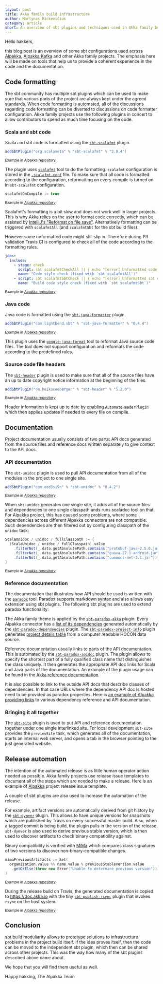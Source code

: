 ```yaml
---
layout: post
title: Akka family build infrastructure
author: Martynas Mickevičius
category: article
short: An overview of sbt plugins and techniques used in Akka family build configuration
---
```


Hello hakkers,

this blog post is an overview of some sbt configurations used across [Alpakka](https://github.com/akka/alpakka), [Alpakka Kafka](https://github.com/akka/alpakka-kafka) and other Akka family projects.
The emphasis here will be made on tools that help us to provide a coherent experience in the code and the documentation.

## Code formatting

The sbt community has multiple sbt plugins which can be used to make sure that various parts of the project are always kept under the agreed standards.
When code formatting is automated, all of the discussions regarding code formatting can be diverted to discussions on code formatter configuration.
Akka family projects use the following plugins in concert to allow contributors to spend as much time focusing on the code.

### Scala and sbt code

Scala and sbt code is formatted using the [`sbt-scalafmt`](https://github.com/scalameta/sbt-scalafmt) plugin.

```scala
addSbtPlugin("org.scalameta" % "sbt-scalafmt" % "2.0.4")
```
<sup>Example in [Alpakka repository](https://github.com/akka/alpakka/blob/d0b0dde195407a0ec2c95447ac198f40d4bf502c/project/plugins.sbt#L2)</sup>

The plugin uses [`scalafmt`](https://github.com/scalameta/scalafmt) tool to do the formatting. `scalafmt` configuration is stored in the [`.scalafmt.conf`](https://github.com/akka/alpakka/blob/d0b0dde195407a0ec2c95447ac198f40d4bf502c/.scalafmt.conf) file.
To make sure that all code is formatted according to the configuration, reformatting on every compile is turned on in `sbt-scalafmt` configuration.

```scala
scalafmtOnCompile := true
```
<sup>Example in [Alpakka repository](https://github.com/akka/alpakka/blob/d0b0dde195407a0ec2c95447ac198f40d4bf502c/project/Common.scala#L114)</sup>

Scalafmt's formatting is a bit slow and does not work well in larger projects. This is why Akka relies on the user to format code correctly, which can be assisted by [IntelliJ's "Reformat on file save"](https://github.com/akka/akka/blob/master/CONTRIBUTING.md#scala-style). Alternatively formatting can be triggered with `scalafmtAll` (and `scalafmtSbt` for the sbt build files).

However some unformatted code might still slip in. Therefore during PR validation Travis CI is configured to check all of the code according to the formatting rules.

```yaml
jobs:
  include:
    - stage: check
      script: sbt scalafmtCheckAll || { echo "[error] Unformatted code found. Please run 'scalafmtAll' and commit the reformatted code."; false; }
      name: "Code style check (fixed with `sbt scalafmtAll`)"
    - script: sbt scalafmtSbtCheck || { echo "[error] Unformatted sbt code found. Please run 'scalafmtSbt' and commit the reformatted code."; false; }
      name: "Build code style check (fixed with `sbt scalafmtSbt`)"
```
<sup>Example in [Alpakka repository](https://github.com/akka/alpakka/blob/d0b0dde195407a0ec2c95447ac198f40d4bf502c/.travis.yml#L19-L23)</sup>

### Java code

Java code is formatted using the [`sbt-java-formatter`](https://github.com/sbt/sbt-java-formatter) plugin.

```scala
addSbtPlugin("com.lightbend.sbt" % "sbt-java-formatter" % "0.4.4")
```
<sup>Example in [Alpakka repository](https://github.com/akka/alpakka/blob/d0b0dde195407a0ec2c95447ac198f40d4bf502c/project/plugins.sbt#L15)</sup>

This plugin uses the [`google-java-format`](https://github.com/google/google-java-format) tool to reformat Java source code files.
The tool does not support configuration and reformats the code according to the predefined rules.

### Source code file headers

The [`sbt-header`](https://github.com/sbt/sbt-header) plugin is used to make sure that all of the source files have an up to date copyright notice information at the beginning of the files. 

```scala
addSbtPlugin("de.heikoseeberger" % "sbt-header" % "5.2.0")
```
<sup>Example in [Alpakka repository](https://github.com/akka/alpakka/blob/d0b0dde195407a0ec2c95447ac198f40d4bf502c/project/plugins.sbt#L1)</sup>

Header information is kept up to date by [enabling `AutomateHeaderPlugin`](https://github.com/akka/alpakka/blob/d0b0dde195407a0ec2c95447ac198f40d4bf502c/build.sbt#L371) which then applies updates if needed to every file on compile.

## Documentation

Project documentation usually consists of two parts: API docs generated from the source files and reference docs written separately to give context to the API docs.

### API documentation

The `sbt-unidoc` plugin is used to pull API documentation from all of the modules in the project to one single site.

```scala
addSbtPlugin("com.eed3si9n" % "sbt-unidoc" % "0.4.2")
```
<sup>Example in [Alpakka repository](https://github.com/akka/alpakka/blob/d0b0dde195407a0ec2c95447ac198f40d4bf502c/project/plugins.sbt#L14)</sup>

When `sbt-unidoc` generates one single site, it adds all of the source files and dependencies to one single classpath ands runs scaladoc tool on that.
For Alpakka project, this has caused some problems, where some dependencies across different Alpakka connectors are not compatible.
Such dependencies are then filtered out by configuring classpath of the `unidoc` task:

```scala
ScalaUnidoc / unidoc / fullClasspath := {
  (ScalaUnidoc / unidoc / fullClasspath).value
    .filterNot(_.data.getAbsolutePath.contains("protobuf-java-2.5.0.jar"))
    .filterNot(_.data.getAbsolutePath.contains("guava-27.1-android.jar"))
    .filterNot(_.data.getAbsolutePath.contains("commons-net-3.1.jar"))
}
``` 
<sup>Example in [Alpakka repository](https://github.com/akka/alpakka/blob/d0b0dde195407a0ec2c95447ac198f40d4bf502c/build.sbt#L73-L78)</sup>

### Reference documentation

The documentation that illustrates how API should be used is written with the [`paradox`](https://github.com/lightbend/paradox/) tool.
Paradox supports markdown syntax and also allows easy extension using sbt plugins.
The following sbt plugins are used to extend paradox functionality:

The Akka family theme is applied by the [`sbt-paradox-akka`](https://github.com/akka/akka-paradox) plugin.
Every Alpakka connector has a [list of its dependencies](https://doc.akka.io/docs/alpakka/current/amqp.html#artifacts) generated automatically by the [`sbt-paradox-dependencies`](https://github.com/lightbend/sbt-paradox-dependencies) plugin.
The [`sbt-paradox-project-info`](https://github.com/lightbend/sbt-paradox-project-info) plugin generates [project details table](https://doc.akka.io/docs/alpakka/current/s3.html#aws-s3) from a computer readable HOCON data source.

Reference documentation usually links to parts of the API documentation.
This is automated by the [`sbt-paradox-apidoc`](https://github.com/lightbend/sbt-paradox-apidoc) plugin.
The plugin allows to specify the shortest part of a fully qualified class name that distinguishes the class uniquely.
It then generates the appropriate API doc links for Scala and Java parts of the documentation.
An example of the plugin usage can be found in the [Akka reference documentation](https://github.com/akka/akka/blob/e2dc81862578b8b7f49cf7664918f1bb7998337c/akka-docs/src/main/paradox/stream/operators/RestartFlow/onFailuresWithBackoff.md#L3).

It is also possible to link to the outside API docs that describe classes of dependencies.
In that case URLs where the dependency API doc is hosted need to be provided as paradox properties.
Here is [an example of Alpakka providing links](https://github.com/akka/alpakka/blob/d0b0dde195407a0ec2c95447ac198f40d4bf502c/build.sbt#L306-L333) to various dependency reference and API documentation.

### Bringing it all together

The [`sbt-site`](https://github.com/sbt/sbt-site) plugin is used to put API and reference documentation together under one single interlinked site.
For local development `sbt-site` provides the `previewSite` task, which generates all of the documentation, starts an internal web server, and opens a tab in the browser pointing to the just generated website.  

## Release automation

The intention of the automated release is as little human operator action needed as possible.
Akka family projects use release issue templates to document all of the steps which are needed to make a release.
Here is an example of [Alpakka](https://github.com/akka/alpakka/blob/64d7da956590a06e68c627a7bbbe6482945c649f/docs/release-train-issue-template.md) project release issue template.

A couple of sbt plugins are also used to increase the automation of the release.

For example, artifact versions are automatically derived from git history by the [`sbt-dynver`](https://github.com/dwijnand/sbt-dynver) plugin.
This allows to have unique versions for snapshots which are published by Travis on every successful master build.
Also, when a tagged commit is being build, the plugin pulls in the version of the release.
`sbt-dynver` is also used to derive previous stable version, which is then used to discover artifacts to check binary compatibility against.

Binary compatibility is verified with [MiMa](https://github.com/lightbend/mima) which compares class signatures of two versions to discover non-binary-compatible changes.

```scala
mimaPreviousArtifacts := Set(
  organization.value %% name.value % previousStableVersion.value
   .getOrElse(throw new Error("Unable to determine previous version"))
)
```
<sub>Example in [Alpakka repository](https://github.com/akka/alpakka/blob/64d7da956590a06e68c627a7bbbe6482945c649f/build.sbt#L376-L379)</sub>

During the release build on Travis, the generated documentation is copied to https://doc.akka.io with the tiny [`sbt-publish-rsync`](https://github.com/lightbend/sbt-publish-rsync) plugin that invokes `rsync` on the host system.

<sub>Example in [Alpakka repository](https://github.com/akka/alpakka/blob/e5303b8143703f2eee131b1627c130eaffb019ec/build.sbt#L337-L338)</sub>

## Conclusion 

sbt build moduliarity allows to prototype solutions to infrastructure problems in the project build itself.
If the idea proves itself, then the code can be moved to the independent sbt plugin, which then can be shared across other projects.
This was the way how many of the sbt plugins described above came about.

We hope that you will find them useful as well.

Happy hakking,
The Alpakka Team
